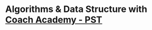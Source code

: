 # Algorithms & Data Structure with [Coach Academy - PST](https://coachacademy.club/ "Coach Academy PST")
